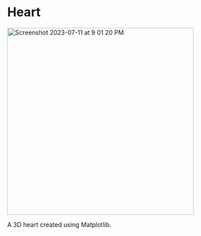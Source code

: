 # Heart
<img width="427" alt="Screenshot 2023-07-11 at 9 01 20 PM" src="https://github.com/vermilion-coding/Heart/assets/138716457/2738dd3c-84dd-44e4-943d-dc5d4c3d3b76">

A 3D heart created using Matplotlib.
